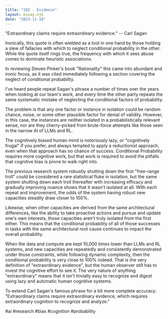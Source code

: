 ```yaml
---
title: "102 - Evidence"
layout: essay.njk
date: "2023-11-18"
---
```


"Extraordinary claims require extraordinary evidence." -- Carl Sagan

Ironically, this quote is often wielded as a tool in one hand by those holding a slew of fallacies with which to neglect conditional probability in the other. While the quote itself rings true, the frequency with which it sees abuse comes to dominate heuristic associations.

In reviewing Steven Pinker's book "Rationality" this came into abundant and ironic focus, as it was cited immediately following a section covering the neglect of conditional probability.

I've heard people repeat Sagan's phrase a number of times over the years when looking at our team's work, and every time the other party repeats the same systematic mistake of neglecting the conditional factors of probability.

The problem is that any one factor or instance in isolation could be random chance, noise, or some other plausible factor for denial of validity. However, in this case, the instances are neither isolated in a probabilistically relevant sense, nor are they cherry-picked from brute-force attempts like those seen in the narrow AI of LLMs and RL.

The cognitively biased human mind is notoriously lazy, or "cognitively frugal" if you prefer, and always tempted to apply a reductionist approach, even when that approach has no chance of success. Conditional Probability requires more cognitive work, but that work is required to avoid the pitfalls that cognitive bias is prone to walk right into.

The previous research system robustly shutting down the first "free-range troll" could be considered a rare statistical fluke in isolation, but the same system shutting down each troll thereafter with increasing efficacy and gradually improving nuance shows that it wasn't isolated at all. With each repeat and improvement, the odds of the system having robust new capacities steadily draw closer to 100%.

Likewise, when other capacities are derived from the same architectural differences, like the ability to take proactive actions and pursue and update one's own interests, those capacities aren't truly isolated from the first either. This means that the conditional probability of all of those successes in tasks with the same architectural root cause continues to impact the overall probability.

When the data and compute are kept 10,000 times lower than LLMs and RL systems, and new capacities are repeatedly and consistently demonstrated under those constraints, while following dynamic complexity, then the conditional probability is very close to 100% indeed. That is the very definition of "extraordinary evidence", but the human observer still has to invest the cognitive effort to see it. The very nature of anything "extraordinary" means that it isn't trivially easy to recognize and digest using lazy and automatic human cognitive systems.

To extend Carl Sagan's famous phrase for a bit more complete accuracy: "Extraordinary claims require extraordinary evidence, which requires extraordinary cognition to recognize and analyze."

#ai #research #bias #cognition #probability
